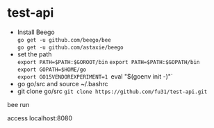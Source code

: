 # test-api  
- Install Beego  
`go get -u github.com/beego/bee`  
`go get -u github.com/astaxie/beego`  
- set the path  
`export PATH=$PATH:$GOROOT/bin` 
`export PATH=$PATH:$GOPATH/bin`  
`export GOPATH=$HOME/go`  
`export GO15VENDOREXPERIMENT=1
`eval "$(goenv init -)"`  
- go go/src and source ~/.bashrc
- git clone go/src
`git clone https://github.com/fu31/test-api.git`

bee run

access localhost:8080
